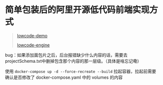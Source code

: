 # 简单包装后的阿里开源低代码前端实现方式

> [lowcode-demo](https://github.com/alibaba/lowcode-demo)
>
> [lowcode-engine](https://github.com/alibaba/lowcode-engine)

bug：如果添加面包片之后，后台报错缺少什么内容的话，需要去projectSchema.txt中删掉包含那个内容的那一层级。（具体是啥忘记嘞）

使用 `docker-compose up -d --force-recreate --build` 拉起容器，拉起前需要确认是否修改了 docker-compose.yaml 中的 volumes 的内容
